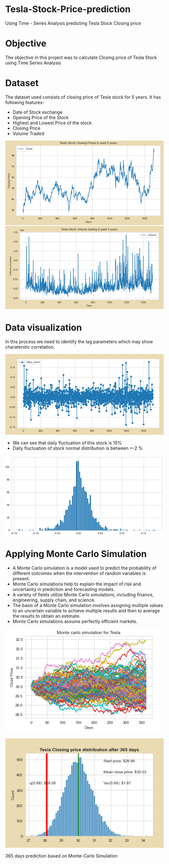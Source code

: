 # Tesla-Stock-Price-prediction
Using Time - Series Analysis predicting Tesla Stock Closing price

# Objective

The objective in this project was to calculate Closing price of Tesla Stock using Time Series Analysis

# Dataset

The dataset used consists of closing price of Tesla stock for 5 years. It has following features-

* Date of Stock exchange
* Opening Price of the Stock
* Highest and Lowest Price of the stock
* Closing Price
* Volume Traded

![](Visuals/last_5_yr_closing_price.png) ![](Visuals/last_5_yr_vol_trade.png)

# Data visualization

In this process we need to identify the lag parameters which may show charaterstic correlation.

![](Visuals/daily_fluctuations.png)

* We can see that daily fluctuation of this stock is 15%
* Daily fluctuation of stock normal distribution is between +-2 %

![](Visuals/daily_return.png)

# Applying Monte Carlo Simulation

* A Monte Carlo simulation is a model used to predict the probability of different outcomes when the intervention of random variables is present.
* Monte Carlo simulations help to explain the impact of risk and uncertainty in prediction and forecasting models.
* A variety of fields utilize Monte Carlo simulations, including finance, engineering, supply chain, and science.
* The basis of a Monte Carlo simulation involves assigning multiple values to an uncertain variable to achieve multiple results and then to average the results to obtain an estimate.
* Monte Carlo simulations assume perfectly efficient markets.

![](Visuals/monte_carlo_simulations.png)

![](Visuals/1_yr_pred_simple_lag.png)

365 days prediction based on Monte-Carlo Simulation
